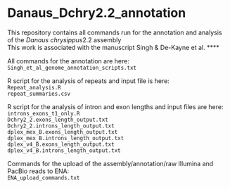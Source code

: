 # Danaus_Dchry2.2_annotation

This repository contains all commands run for the annotation and analysis of the <i>Danaus chrysippus</i>2.2 assembly  
This work is associated with the manuscript Singh & De-Kayne et al. **** 

All commands for the annotation are here:   
`Singh_et_al_genome_annotation_scripts.txt`

R script for the analysis of repeats and input file is here:   
`Repeat_analysis.R`  
`repeat_summaries.csv`

R script for the analysis of intron and exon lengths and input files are here:  
`introns_exons_t1_only.R`  
`Dchry2_2.exons_length_output.txt`  
`Dchry2_2.introns_length_output.txt`  
`dplex_mex_B.exons_length_output.txt`  
`dplex_mex_B.introns_length_output.txt`  
`dplex_v4_B.exons_length_output.txt`  
`dplex_v4_B.introns_length_output.txt`

Commands for the upload of the assembly/annotation/raw Illumina and PacBio reads to ENA:  
`ENA_upload_commands.txt`
